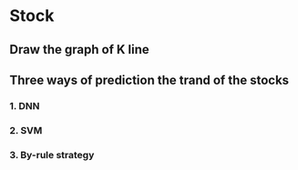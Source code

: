 # Stock
## Draw the graph of K line
## Three ways of prediction the trand of the stocks
### 1. DNN
### 2. SVM
### 3. By-rule strategy
